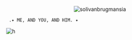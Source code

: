 <p align="center"> <img src="https://komarev.com/ghpvc/?username=solivanbrugmansia&label=　　SOLBLAZE　🦚🗝　　　&color=306328&style=flat" alt="solivanbrugmansia" />


     .✦ ME, AND YOU, AND HIM. ✦

![h](https://files.catbox.moe/5cym8f.png)